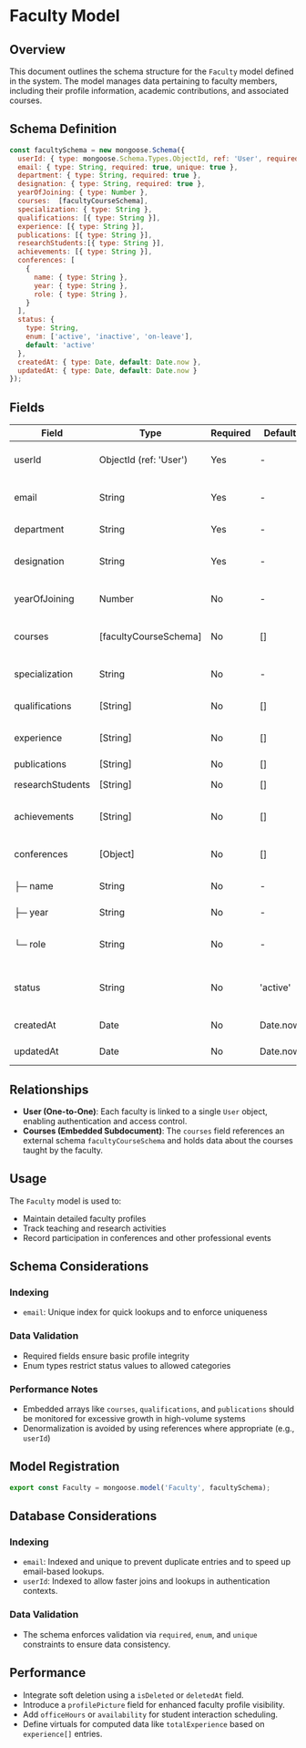 # Faculty Model

## Overview

This document outlines the schema structure for the `Faculty` model defined in the system. The model manages data pertaining to faculty members, including their profile information, academic contributions, and associated courses.

## Schema Definition

```javascript
const facultySchema = new mongoose.Schema({
  userId: { type: mongoose.Schema.Types.ObjectId, ref: 'User', required: true },
  email: { type: String, required: true, unique: true },
  department: { type: String, required: true },
  designation: { type: String, required: true },
  yearOfJoining: { type: Number },
  courses:  [facultyCourseSchema],
  specialization: { type: String },
  qualifications: [{ type: String }],
  experience: [{ type: String }],
  publications: [{ type: String }],
  researchStudents:[{ type: String }],
  achievements: [{ type: String }],
  conferences: [
    {
      name: { type: String },
      year: { type: String },
      role: { type: String },
    }
  ],
  status: { 
    type: String, 
    enum: ['active', 'inactive', 'on-leave'], 
    default: 'active' 
  },
  createdAt: { type: Date, default: Date.now },
  updatedAt: { type: Date, default: Date.now }
});
```

## Fields

| Field            | Type                         | Required | Default      | Description |
|------------------|------------------------------|----------|--------------|-------------|
| userId           | ObjectId (ref: 'User')       | Yes      | -            | Reference to the associated user account |
| email            | String                       | Yes      | -            | Unique email ID of the faculty member |
| department       | String                       | Yes      | -            | Department the faculty belongs to |
| designation      | String                       | Yes      | -            | Official designation/title of the faculty |
| yearOfJoining    | Number                       | No       | -            | Year the faculty joined the institution |
| courses          | [facultyCourseSchema]        | No       | []           | List of courses handled, uses external schema |
| specialization   | String                       | No       | -            | Area of academic/research specialization |
| qualifications   | [String]                     | No       | []           | Academic qualifications held |
| experience       | [String]                     | No       | []           | Experience descriptions or entries |
| publications     | [String]                     | No       | []           | List of publications |
| researchStudents | [String]                     | No       | []           | Research students mentored |
| achievements     | [String]                     | No       | []           | List of academic or professional achievements |
| conferences      | [Object]                     | No       | []           | Conference participation details |
| ├─ name          | String                       | No       | -            | Name of the conference |
| ├─ year          | String                       | No       | -            | Year of participation |
| └─ role          | String                       | No       | -            | Role played in the conference (e.g., Speaker) |
| status           | String                       | No       | 'active'     | Employment status: active, inactive, or on-leave |
| createdAt        | Date                         | No       | Date.now     | Record creation timestamp |
| updatedAt        | Date                         | No       | Date.now     | Last updated timestamp |

## Relationships

- **User (One-to-One)**: Each faculty is linked to a single `User` object, enabling authentication and access control.
- **Courses (Embedded Subdocument)**: The `courses` field references an external schema `facultyCourseSchema` and holds data about the courses taught by the faculty.

## Usage

The `Faculty` model is used to:
- Maintain detailed faculty profiles
- Track teaching and research activities
- Record participation in conferences and other professional events

## Schema Considerations

### Indexing

- `email`: Unique index for quick lookups and to enforce uniqueness

### Data Validation

- Required fields ensure basic profile integrity
- Enum types restrict status values to allowed categories

### Performance Notes

- Embedded arrays like `courses`, `qualifications`, and `publications` should be monitored for excessive growth in high-volume systems
- Denormalization is avoided by using references where appropriate (e.g., `userId`)

## Model Registration

```javascript
export const Faculty = mongoose.model('Faculty', facultySchema);
```

## Database Considerations

### Indexing
- `email`: Indexed and unique to prevent duplicate entries and to speed up email-based lookups.
- `userId`: Indexed to allow faster joins and lookups in authentication contexts.

### Data Validation
- The schema enforces validation via `required`, `enum`, and `unique` constraints to ensure data consistency.

## Performance
- Integrate soft deletion using a `isDeleted` or `deletedAt` field.
- Introduce a `profilePicture` field for enhanced faculty profile visibility.
- Add `officeHours` or `availability` for student interaction scheduling.
- Define virtuals for computed data like `totalExperience` based on `experience[]` entries.



